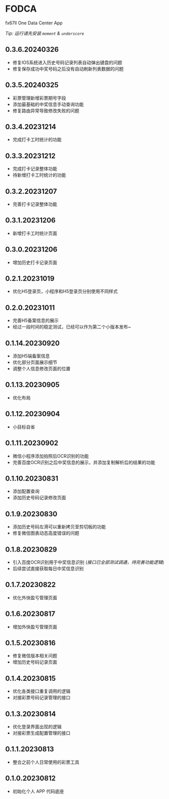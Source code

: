 # FODCA
fx67ll One Data Center App  

*Tip: 运行请先安装 `moment` & `underscore`*

## 0.3.6.20240326
* 修复IOS系统进入历史号码记录列表自动弹出键盘的问题  
* 修复保存成功中奖号码之后没有自动刷新列表数据的问题  

## 0.3.5.20240325
* 彩票管理新增彩票期号字段
* 添加最基础的中奖信息手动查询功能  
* 修复路由异常导致修改失败的问题  

## 0.3.4.20231214
* 完成打卡工时统计的功能   

## 0.3.3.20231212
* 完成打卡记录整体功能   
* 待新增打卡工时统计的功能

## 0.3.2.20231207
* 完善打卡记录整体功能    

## 0.3.1.20231206
* 新增打卡工时统计页面  

## 0.3.0.20231206
* 增加历史打卡记录页面  

## 0.2.1.20231019
* 优化H5登录页，小程序和H5登录页分别使用不同样式  

## 0.2.0.20231011
* 完善H5备案信息的展示  
* 经过一段时间的稳定测试，已经可以作为第二个小版本发布~

## 0.1.14.20230920
* 添加H5端备案信息  
* 优化部分页面展示细节  
* 调整个人信息修改页面的位置  

## 0.1.13.20230905
* 优化布局

## 0.1.12.20230904
* 小目标自省

## 0.1.11.20230902
* 微信小程序添加拍照后OCR识别的功能  
* 完善百度OCR识别之后中奖信息的展示，并添加复制解析后的结果的功能

## 0.1.10.20230831
* 添加配置查询  
* 添加历史号码记录修改页面

## 0.1.9.20230830
* 添加历史号码左滑可以重新拷贝至剪切板的功能  
* 修复微信图表动态高度错误的问题  
 
## 0.1.8.20230829
* 引入百度OCR识别用于中奖信息识别 (*接口已全部测试调通，待完善功能逻辑*)  
* 后续尝试直接获取每日中奖信息识别  

## 0.1.7.20230822
* 优化外快盈亏管理页面  

## 0.1.6.20230817  
* 增加外快盈亏管理页面  

## 0.1.5.20230816
* 修复微信版本相关问题  
* 增加历史号码记录页面  

## 0.1.4.20230815  
* 优化各类接口重复调用的逻辑
* 对接彩票号码记录管理的接口  

## 0.1.3.20230814
* 优化登录界面出现的逻辑  
* 对接彩票生成配置管理的接口  

## 0.1.1.20230813
* 整合之前个人日常使用的彩票工具  

## 0.1.0.20230812
* 初始化个人 APP 代码底座  